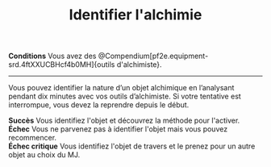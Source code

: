 ﻿---
title: Identifier l'alchimie
titleEn: Identify Alchemy
id: Q4kdWVOf2ztIBFg1
group: actions
---
<p><span id="ctl00_MainContent_DetailedOutput"><strong>Conditions</strong> Vous avez des @Compendium[pf2e.equipment-srd.4ftXXUCBHcf4b0MH]{outils d'alchimiste}.</span></p><hr><p>Vous pouvez identifier la nature d’un objet alchimique en l’analysant pendant dix minutes avec vos outils d’alchimiste. Si votre tentative est interrompue, vous devez la reprendre depuis le début.</p><p><strong>Succès</strong> Vous identifiez l'objet et découvrez la méthode pour l'activer.<br><strong>Échec</strong> Vous ne parvenez pas à identifier l'objet mais vous pouvez recommencer.<br><strong>Échec critique</strong> Vous identifiez l'objet de travers et le prenez pour un autre objet au choix du MJ.</p>
